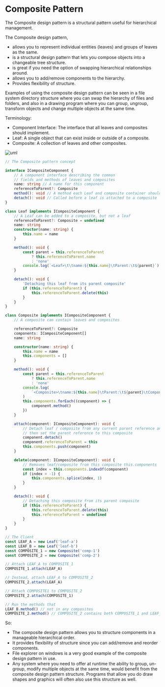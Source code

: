# Composite Pattern
The Composite design pattern is a structural pattern useful for hierarchical management.

The Composite design pattern,

- allows you to represent individual entities (leaves) and groups of leaves as the same.
- is a structural design pattern that lets you compose objects into a changeable tree structure.
- is great if you need the option of swapping hierarchical relationships around.
- allows you to add/remove components to the hierarchy.
- Provides flexibility of structure.

Examples of using the composite design pattern can be seen in a file system directory structure where you can swap the hierarchy  of files and folders, and also in a drawing program where you can group, ungroup, transform objects and change multiple objects at the same time.

Terminology:
- Component Interface: The interface that all leaves and composites should implement.
- Leaf: A single object that can exist inside or outside of a composite.
- Composite: A collection of leaves and other composites.

![uml](10.svg)

```typescript
// The Composite pattern concept

interface ICompositeComponent {
    // A component interface describing the common
    // fields and methods of leaves and composites
    name: string // A name for this component
    referenceToParent?: Composite
    method(): void // A method each Leaf and composite container should implement
    detach(): void // Called before a leaf is attached to a composite
}

class Leaf implements ICompositeComponent {
    // A Leaf can be added to a composite, but not a leaf
    referenceToParent?: Composite = undefined
    name: string
    constructor(name: string) {
        this.name = name
    }

    method(): void {
        const parent = this.referenceToParent
            ? this.referenceToParent.name
            : 'none'
        console.log(`<Leaf>\t\tname:${this.name}\tParent:\t${parent}`)
    }

    detach(): void {
        'Detaching this leaf from its parent composite'
        if (this.referenceToParent) {
            this.referenceToParent.delete(this)
        }
    }
}

class Composite implements ICompositeComponent {
    // A composite can contain leaves and composites

    referenceToParent?: Composite
    components: ICompositeComponent[]
    name: string

    constructor(name: string) {
        this.name = name
        this.components = []
    }

    method(): void {
        const parent = this.referenceToParent
            ? this.referenceToParent.name
            : 'none'
        console.log(
            `<Composite>\tname:${this.name}\tParent:\t${parent}\tComponents:${this.components.length}`
        )
        this.components.forEach((component) => {
            component.method()
        })
    }

    attach(component: ICompositeComponent): void {
        // Detach leaf / composite from any current parent reference and
        // then set the parent reference to this composite
        component.detach()
        component.referenceToParent = this
        this.components.push(component)
    }

    delete(component: ICompositeComponent): void {
        // Removes leaf/composite from this composite this.components
        const index = this.components.indexOf(component)
        if (index > -1) {
            this.components.splice(index, 1)
        }
    }

    detach(): void {
        // Detaching this composite from its parent composite
        if (this.referenceToParent) {
            this.referenceToParent.delete(this)
            this.referenceToParent = undefined
        }
    }
}

// The Client
const LEAF_A = new Leaf('leaf-a')
const LEAF_B = new Leaf('leaf-b')
const COMPOSITE_1 = new Composite('comp-1')
const COMPOSITE_2 = new Composite('comp-2')

// Attach LEAF_A to COMPOSITE_1
COMPOSITE_1.attach(LEAF_A)

// Instead, attach LEAF_A to COMPOSITE_2
COMPOSITE_2.attach(LEAF_A)

// Attach COMPOSITE1 to COMPOSITE_2
COMPOSITE_2.attach(COMPOSITE_1)

// Run the methods that
LEAF_B.method() // not in any composites
COMPOSITE_2.method() // COMPOSITE_2 contains both COMPOSITE_1 and LEAF_A
```

So: 
- The composite design pattern allows you to structure components in a manageable hierarchical order.
- It provides flexibility of structure since you can add/remove and reorder components.
- File explorer on windows is a very good example of the composite design pattern in use.
- Any system where you need to offer at runtime the ability to group, un-group, modify multiple objects  at the same time, would benefit from the composite design pattern structure. Programs that allow you do draw shapes and graphics will often also use this structure as well.
